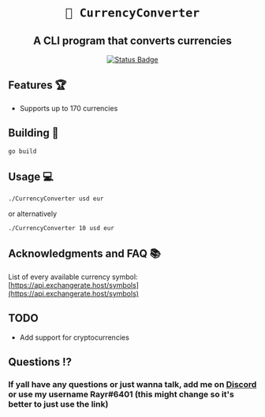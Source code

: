 <div align="center">
  
# `💱 CurrencyConverter`
## **A CLI program that converts currencies**

[![Status Badge](https://github.com/Rayrsn/CurrencyConverter/actions/workflows/go.yml/badge.svg)](https://github.com/Rayrsn/CurrencyConverter/actions/workflows/go.yml)

</div>

## Features 🏆
* Supports up to 170 currencies


## Building 🔨
```bash
go build
```

## Usage 💻
```bash
./CurrencyConverter usd eur
```
or alternatively
```bash
./CurrencyConverter 10 usd eur
```


## Acknowledgments and FAQ 📚
List of every available currency symbol: [https://api.exchangerate.host/symbols](https://api.exchangerate.host/symbols)

## TODO
* Add support for cryptocurrencies

## Questions ⁉️
### If yall have any questions or just wanna talk, add me on [Discord](https://rayr.ml/LinkInBio) or use my username Rayr#6401 (this might change so it's better to just use the link)
